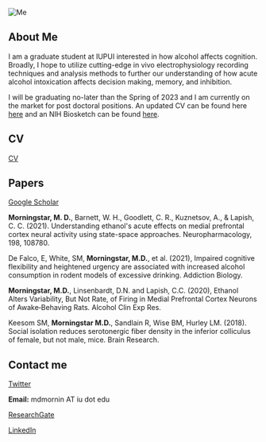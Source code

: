 ![Me](/mdmornin.github.io/master/assets/1517452619799.jpg)
## About Me

I am a graduate student at IUPUI interested in how alcohol affects cognition. Broadly, I hope to utilize cutting-edge in vivo electrophysiology recording techniques and analysis methods to further our understanding of how acute alcohol intoxication affects decision making, memory, and inhibition. 

I will be graduating no-later than the Spring of 2023 and I am currently on the market for post doctoral positions. An updated CV can be found here [here](https://github.com/mdmornin/mitchellmorningstar.github.io/blob/master/morningstar_cv.pdf) and an NIH Biosketch can be found [here](https://github.com/mdmornin/mitchellmorningstar.github.io/blob/master/Morningstar_NIHBiosketch.pdf).

## CV 
[CV](https://github.com/mdmornin/mitchellmorningstar.github.io/blob/master/morningstar_cv.pdf)

## Papers
[Google Scholar](https://scholar.google.com/citations?hl=en&user=1_xcH-sAAAAJ)

**Morningstar, M. D.**, Barnett, W. H., Goodlett, C. R., Kuznetsov, A., & Lapish, C. C. (2021). Understanding ethanol's acute effects on medial prefrontal cortex neural activity using state-space approaches. Neuropharmacology, 198, 108780. 

De Falco, E, White, SM, **Morningstar, M.D.**, et al. (2021), Impaired cognitive flexibility and heightened urgency are associated with increased alcohol consumption in rodent models of excessive drinking. Addiction Biology. 

**Morningstar, M.D.**, Linsenbardt, D.N. and Lapish, C.C. (2020), Ethanol Alters Variability, But Not Rate, of Firing in Medial Prefrontal Cortex Neurons of Awake‐Behaving Rats. Alcohol Clin Exp Res. 

Keesom SM, <b>Morningstar M.D.</b>, Sandlain R, Wise BM, Hurley LM. (2018). Social isolation reduces serotonergic fiber density in the inferior colliculus of female, but not male, mice. Brain Research. 

## Contact me
[Twitter](https://twitter.com/neuromorning)

<b>Email:</b> mdmornin AT iu dot edu

[ResearchGate](https://www.researchgate.net/profile/Mitchell-Morningstar)

[LinkedIn](https://www.linkedin.com/in/mitchellmorningstar/)
